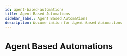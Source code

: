 ```yaml
---
id: agent-based-automations
title: Agent Based Automations
sidebar_label: Agent Based Automations
description: Documentation for Agent Based Automations
---
```


# Agent Based Automations
